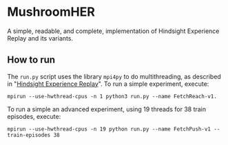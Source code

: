 # MushroomHER
A simple, readable, and complete, implementation of Hindsight Experience Replay and its variants.

How to run
----------
The `run.py` script uses the library `mpi4py` to do multithreading, as described in "[Hindsight Experience Replay](https://arxiv.org/abs/1707.01495)". To run a simple
experiment, execute:

```
mpirun --use-hwthread-cpus -n 1 python3 run.py --name FetchReach-v1.
```

To run a simple an advanced experiment, using 19 threads for 38 train episodes, execute:

```
mpirun --use-hwthread-cpus -n 19 python run.py --name FetchPush-v1 --train-episodes 38
```


